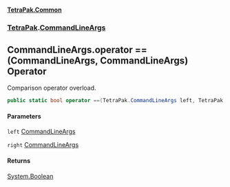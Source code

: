 #### [TetraPak.Common](index.md 'index')
### [TetraPak](TetraPak.md 'TetraPak').[CommandLineArgs](TetraPak_CommandLineArgs.md 'TetraPak.CommandLineArgs')
## CommandLineArgs.operator ==(CommandLineArgs, CommandLineArgs) Operator
Comparison operator overload.  
```csharp
public static bool operator ==(TetraPak.CommandLineArgs left, TetraPak.CommandLineArgs right);
```
#### Parameters
<a name='TetraPak_CommandLineArgs_op_Equality(TetraPak_CommandLineArgs_TetraPak_CommandLineArgs)_left'></a>
`left` [CommandLineArgs](TetraPak_CommandLineArgs.md 'TetraPak.CommandLineArgs')  
  
<a name='TetraPak_CommandLineArgs_op_Equality(TetraPak_CommandLineArgs_TetraPak_CommandLineArgs)_right'></a>
`right` [CommandLineArgs](TetraPak_CommandLineArgs.md 'TetraPak.CommandLineArgs')  
  
#### Returns
[System.Boolean](https://docs.microsoft.com/en-us/dotnet/api/System.Boolean 'System.Boolean')  
